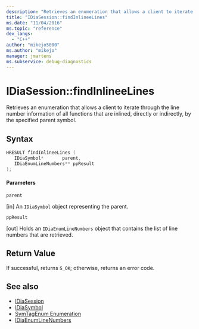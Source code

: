 ```yaml
---
description: "Retrieves an enumeration that allows a client to iterate through the line number information of all functions that are inlined, directly or indirectly, by the specified parent symbol."
title: "IDiaSession::findInlineeLines"
ms.date: "11/04/2016"
ms.topic: "reference"
dev_langs:
  - "C++"
author: "mikejo5000"
ms.author: "mikejo"
manager: jmartens
ms.subservice: debug-diagnostics
---
```

# IDiaSession::findInlineeLines

Retrieves an enumeration that allows a client to iterate through the line number information of all functions that are inlined, directly or indirectly, by the specified parent symbol.

## Syntax

```C++
HRESULT findInlineeLines ( 
   IDiaSymbol*       parent,
   IDiaEnumLineNumbers** ppResult
);
```

#### Parameters
 `parent`

[in] An `IDiaSymbol` object representing the parent.

 `ppResult`

[out] Holds an `IDiaEnumLineNumbers` object that contains the list of line numbers that are retrieved.

## Return Value
 If successful, returns `S_OK`; otherwise, returns an error code.

## See also
- [IDiaSession](../../debugger/debug-interface-access/idiasession.md)
- [IDiaSymbol](../../debugger/debug-interface-access/idiasymbol.md)
- [SymTagEnum Enumeration](../../debugger/debug-interface-access/symtagenum.md)
- [IDiaEnumLineNumbers](../../debugger/debug-interface-access/idiaenumlinenumbers.md)
